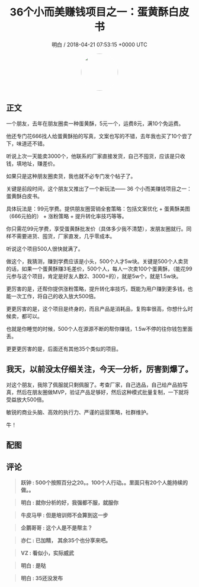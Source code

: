 <h1 align="center">36个小而美赚钱项目之一：蛋黄酥白皮书</h1>
<p align="center">
    <a>明白 / 2018-04-21 07:53:15 &#43;0000 UTC</a>
</p>

<div align="center">
    <img src="https://images.zsxq.com/FjQmHspasTB6fS9i4Psn1Vi_tfMe?e=1590940799&amp;token=kIxbL07-8jAj8w1n4s9zv64FuZZNEATmlU_Vm6zD:G1ott7_PptRi18eZpfiMpU6xbzw=" width="100" height="100" style="border:1px solid;border-radius:50%; color:#ffffff"/>
</div>

## 正文

<div>
  
一个朋友，去年在朋友圈卖一种蛋黄酥，5元一个，运费8元，满10个免运费。

他还专门花666找人给蛋黄酥拍的写真，文案也写的不错，去年我也买了10个尝了下，味道还不错。

听说上次一天能卖3000个，他联系的厂家直接发货，自己不囤货，应该是只收钱，填地址，赚差价。

如果只是这种朋友圈卖货，我也就不必专门发个帖子了。

关键是前段时间，这个朋友又推出了一个新玩法——
36 个小而美赚钱项目之一：蛋黄酥白皮书。

具体玩法是：99元学费。提供朋友圈营销全套策略：包括文案优化 &#43; 蛋黄酥美图（666元拍的） &#43; 涨粉策略 &#43; 提升转化率技巧等等。

你只需花99元学费，享受蛋黄酥批发价（具体多少我不清楚），发朋友圈就行。同样不需要进货、囤货，厂家直发，几乎零成本。

听说这个项目500人很快就满了。

做这个，我猜测，赚到学费应该是小头，500个人才5w块。关键是500个人卖货的话，如果一个蛋黄酥赚3毛差价，500个人，每人一次卖100个蛋黄酥，（能花99元参与这个项目，肯定是好友人数2、3000&#43;的），就是5w个，就是1.5w块。

更厉害的是，还帮你提供涨粉策略，提升转化率技巧，既能为用户赚到更多钱，也能一次工作，将自己的收入放大500倍。

更更厉害的是，这个项目是终身的，而且产品是消耗品，复购率很高，你想什么时候卖，都可以。

也就是你睡觉的时候，500个人在源源不断的帮你赚钱，1.5w不停的往你钱包里面丢。

更更更厉害的是，后面还有其他35个类似的项目。

我天，以前没太仔细关注，今天一分析，厉害到爆了。
----------------
对这个朋友，我除了佩服就只剩佩服了。考查厂家，自己选品，自己给产品拍写真，然后在朋友圈做MVP，验证产品足够好，然后这种模式批量复制，一下就将受益放大500倍。

敏锐的商业头脑、高效的执行力、严谨的运营策略，社群维护。

牛！
</div>

## 配图
<div class="image" align="center">

</div>

## 评论

<div align="left">
<div>

<blockquote >
<span> <strong>跃钟 : 500个按照百分之20。。100个人行动。。里面只有20个人能持续的做。。 </strong></span>
</blockquote>

<blockquote >
<span> <strong>明白 : 就你分析的好，我强都不服，就服你 </strong></span>
</blockquote>

<blockquote >
<span> <strong>牛皮马甲 : 但是培训师不会算到这一步 </strong></span>
</blockquote>

<blockquote >
<span> <strong>企鹅哥哥 : 这个人是不是帮主？ </strong></span>
</blockquote>

<blockquote >
<span> <strong>亦仁 : 已加精， 其余35个也分享来吧。 </strong></span>
</blockquote>

<blockquote >
<span> <strong>VZ : 看似小，实际威武 </strong></span>
</blockquote>

<blockquote >
<span> <strong>明白 : 是哒 </strong></span>
</blockquote>

<blockquote >
<span> <strong>明白 : 35还没发布 </strong></span>
</blockquote>

</div>
</div>